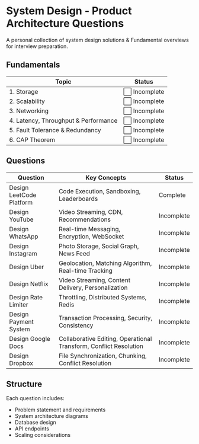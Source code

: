 # System Design - Product Architecture Questions

A personal collection of system design solutions & Fundamental overviews for interview preparation.


## Fundamentals

| Topic                              | Status      |
|------------------------------------|-------------|
| 1. Storage                         | ⬜ Incomplete |
| 2. Scalability                     | ⬜ Incomplete |
| 3. Networking                      | ⬜ Incomplete |
| 4. Latency, Throughput & Performance | ⬜ Incomplete |
| 5. Fault Tolerance & Redundancy    | ⬜ Incomplete |
| 6. CAP Theorem                     | ⬜ Incomplete |

## Questions

| Question | Key Concepts | Status |
|----------|--------------|--------|
| Design LeetCode Platform | Code Execution, Sandboxing, Leaderboards | Complete |
| Design YouTube | Video Streaming, CDN, Recommendations | Incomplete |
| Design WhatsApp | Real-time Messaging, Encryption, WebSocket | Incomplete |
| Design Instagram | Photo Storage, Social Graph, News Feed | Incomplete |
| Design Uber | Geolocation, Matching Algorithm, Real-time Tracking | Incomplete |
| Design Netflix | Video Streaming, Content Delivery, Personalization | Incomplete |
| Design Rate Limiter | Throttling, Distributed Systems, Redis | Incomplete |
| Design Payment System | Transaction Processing, Security, Consistency | Incomplete |
| Design Google Docs | Collaborative Editing, Operational Transform, Conflict Resolution | Incomplete |
| Design Dropbox | File Synchronization, Chunking, Conflict Resolution | Incomplete |

## Structure

Each question includes:
- Problem statement and requirements
- System architecture diagrams
- Database design
- API endpoints
- Scaling considerations
